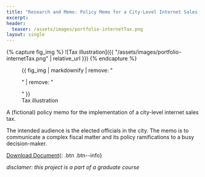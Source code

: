 ```yaml
---
title: "Research and Memo: Policy Memo for a City-Level Internet Sales Tax"
excerpt: 
header:
  teaser: /assets/images/portfolio-internetTax.png
layout: single
---
```

{% capture fig_img %}
![Tax illustration]({{ "/assets/images/portfolio-internetTax.png" | relative_url }})
{% endcapture %}

<figure>
  {{ fig_img | markdownify | remove: "<p>" | remove: "</p>" }}
  <figcaption>Tax illustration</figcaption>
</figure>

A (fictional) policy memo for the implementation of a city-level internet sales tax. 

The intended audience is the elected officials in the city. The memo is to communicate a complex fiscal matter and its policy ramifications to a busy decision-maker.

[Download Document](https://gillianzhaoxz.github.io/web/assets/images/internetTax_policyMemo.pdf){: .btn .btn--info}

_disclamer: this project is a part of a graduate course_